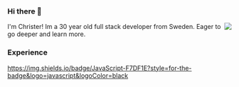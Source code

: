 ### Hi there 👋

<img align='right' src="https://github-readme-stats.vercel.app/api/top-langs/?username=christerforsgren91&layout=compact&theme=algolia&langs_count=6&line_height=16&bg_color=00000000" />

I'm Christer! Im a 30 year old full stack developer from Sweden.
Eager to go deeper and learn more.

### Experience

https://img.shields.io/badge/JavaScript-F7DF1E?style=for-the-badge&logo=javascript&logoColor=black
